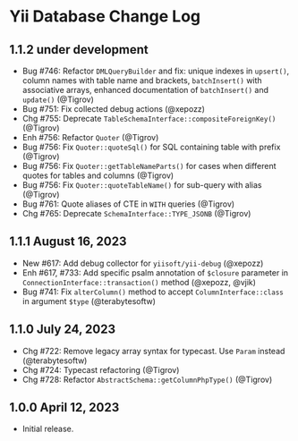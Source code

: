 # Yii Database Change Log

## 1.1.2 under development

- Bug #746: Refactor `DMLQueryBuilder` and fix: unique indexes in `upsert()`, column names with table name and brackets, `batchInsert()` with associative arrays, enhanced documentation of `batchInsert()` and `update()` (@Tigrov)
- Bug #751: Fix collected debug actions (@xepozz)
- Chg #755: Deprecate `TableSchemaInterface::compositeForeignKey()` (@Tigrov) 
- Enh #756: Refactor `Quoter` (@Tigrov) 
- Bug #756: Fix `Quoter::quoteSql()` for SQL containing table with prefix (@Tigrov)
- Bug #756: Fix `Quoter::getTableNameParts()` for cases when different quotes for tables and columns (@Tigrov)
- Bug #756: Fix `Quoter::quoteTableName()` for sub-query with alias (@Tigrov)
- Bug #761: Quote aliases of CTE in `WITH` queries (@Tigrov)
- Chg #765: Deprecate `SchemaInterface::TYPE_JSONB` (@Tigrov)

## 1.1.1 August 16, 2023

- New #617: Add debug collector for `yiisoft/yii-debug` (@xepozz)
- Enh #617, #733: Add specific psalm annotation of `$closure` parameter in `ConnectionInterface::transaction()` 
  method (@xepozz, @vjik)
- Bug #741: Fix `alterColumn()` method to accept `ColumnInterface::class` in argument `$type` (@terabytesoftw)

## 1.1.0 July 24, 2023

- Chg #722: Remove legacy array syntax for typecast. Use `Param` instead (@terabytesoftw)
- Chg #724: Typecast refactoring (@Tigrov)
- Chg #728: Refactor `AbstractSchema::getColumnPhpType()` (@Tigrov)

## 1.0.0 April 12, 2023

- Initial release.

